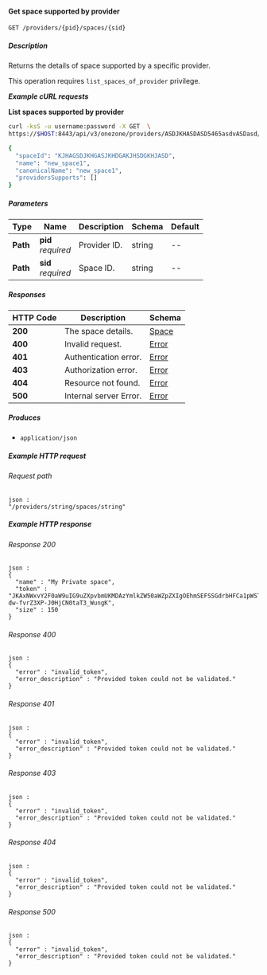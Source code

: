 
<a name="get_provider_space"></a>
#### Get space supported by provider
```
GET /providers/{pid}/spaces/{sid}
```


##### Description
Returns the details of space supported by a specific provider.

This operation requires `list_spaces_of_provider` privilege.

***Example cURL requests***

**List spaces supported by provider**
```bash
curl -ksS -u username:password -X GET  \
https://$HOST:8443/api/v3/onezone/providers/ASDJKHASDASD5465asdvASDasd/spaces/KJHAGSDJKHGASJKHDGAKJHSDGKHJASD

{
  "spaceId": "KJHAGSDJKHGASJKHDGAKJHSDGKHJASD",
  "name": "new_space1",
  "canonicalName": "new_space1",
  "providersSupports": []
}
```


##### Parameters

|Type|Name|Description|Schema|Default|
|---|---|---|---|---|
|**Path**|**pid**  <br>*required*|Provider ID.|string|--|
|**Path**|**sid**  <br>*required*|Space ID.|string|--|


##### Responses

|HTTP Code|Description|Schema|
|---|---|---|
|**200**|The space details.|[Space](../definitions/Space.md#space)|
|**400**|Invalid request.|[Error](../definitions/Error.md#error)|
|**401**|Authentication error.|[Error](../definitions/Error.md#error)|
|**403**|Authorization error.|[Error](../definitions/Error.md#error)|
|**404**|Resource not found.|[Error](../definitions/Error.md#error)|
|**500**|Internal server Error.|[Error](../definitions/Error.md#error)|


##### Produces

* `application/json`


##### Example HTTP request

###### Request path
```
json :
"/providers/string/spaces/string"
```


##### Example HTTP response

###### Response 200
```
json :
{
  "name" : "My Private space",
  "token" : "JKAxNWxvY2F0aW9uIG9uZXpvbmUKMDAzYmlkZW50aWZpZXIgOEhmSEFSSGdrbHFCa1pWSTRsNk1CVHZTU3Z0OThwcHA2OTQ4czhRN1NPawowMDFhY2lkIHRpbWUgPCAxNDk2MTQwMTQ0CjAwMmZzaWduYXR1cmUg88OIBmav38YI0Z2-dw-fvrZ3XP-J0HjCN0taT3_WungK",
  "size" : 150
}
```


###### Response 400
```
json :
{
  "error" : "invalid_token",
  "error_description" : "Provided token could not be validated."
}
```


###### Response 401
```
json :
{
  "error" : "invalid_token",
  "error_description" : "Provided token could not be validated."
}
```


###### Response 403
```
json :
{
  "error" : "invalid_token",
  "error_description" : "Provided token could not be validated."
}
```


###### Response 404
```
json :
{
  "error" : "invalid_token",
  "error_description" : "Provided token could not be validated."
}
```


###### Response 500
```
json :
{
  "error" : "invalid_token",
  "error_description" : "Provided token could not be validated."
}
```



